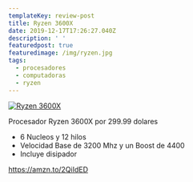 ```yaml
---
templateKey: review-post
title: Ryzen 3600X
date: 2019-12-17T17:26:27.040Z
description: ' '
featuredpost: true
featuredimage: /img/ryzen.jpg
tags:
  - procesadores
  - computadoras
  - ryzen
---
```

[![Ryzen 3600X](https://www.amd.com/system/files/styles/992px/private/2019-06/238593-ryzen-5-pib-left-facing-1260x709.png?itok=umdtyaSy)](https://amzn.to/2QiIdED)

Procesador Ryzen 3600X por 299.99 dolares 

* 6 Nucleos y 12 hilos
* Velocidad Base de 3200 Mhz y un Boost de 4400
* Incluye disipador 

<https://amzn.to/2QiIdED>
